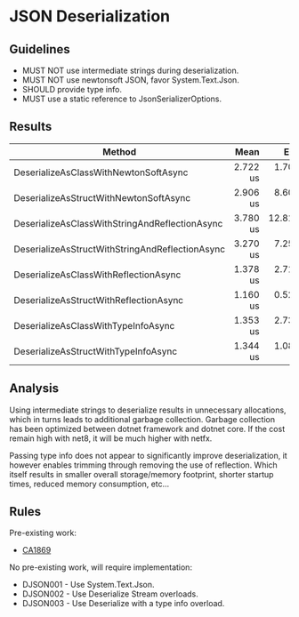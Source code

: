 # JSON Deserialization

## Guidelines

- MUST NOT use intermediate strings during deserialization.
- MUST NOT use newtonsoft JSON, favor System.Text.Json.
- SHOULD provide type info.
- MUST use a static reference to JsonSerializerOptions.

## Results

| Method                                          | Mean     | Error      | StdDev    | Gen0   | Gen1   | Allocated |
|------------------------------------------------ |---------:|-----------:|----------:|-------:|-------:|----------:|
| DeserializeAsClassWithNewtonSoftAsync           | 2.722 us |  1.7064 us | 0.0935 us | 1.2131 | 0.0153 |    7624 B |
| DeserializeAsStructWithNewtonSoftAsync          | 2.906 us |  8.6042 us | 0.4716 us | 1.2321 | 0.0153 |    7736 B |
| DeserializeAsClassWithStringAndReflectionAsync  | 3.780 us | 12.8128 us | 0.7023 us | 0.8202 | 0.0114 |    5152 B |
| DeserializeAsStructWithStringAndReflectionAsync | 3.270 us |  7.2542 us | 0.3976 us | 0.8163 | 0.0076 |    5136 B |
| DeserializeAsClassWithReflectionAsync           | 1.378 us |  2.7192 us | 0.1490 us | 0.1411 |      - |     888 B |
| DeserializeAsStructWithReflectionAsync          | 1.160 us |  0.5263 us | 0.0288 us | 0.1373 |      - |     872 B |
| DeserializeAsClassWithTypeInfoAsync             | 1.353 us |  2.7396 us | 0.1502 us | 0.1411 |      - |     888 B |
| DeserializeAsStructWithTypeInfoAsync            | 1.344 us |  1.0818 us | 0.0593 us | 0.1373 |      - |     872 B |

## Analysis

Using intermediate strings to deserialize results in unnecessary allocations, which in turns leads to additional garbage collection. Garbage collection has been optimized between dotnet framework and dotnet core. If the cost remain high with net8, it will be much higher with netfx.

Passing type info does not appear to significantly improve deserialization, it however enables trimming through removing the use of reflection. Which itself results in smaller overall storage/memory footprint, shorter startup times, reduced memory consumption, etc...

## Rules

Pre-existing work:

- [CA1869](https://learn.microsoft.com/en-us/dotnet/fundamentals/code-analysis/quality-rules/ca1869)

No pre-existing work, will require implementation:

- DJSON001 - Use System.Text.Json.
- DJSON002 - Use Deserialize Stream overloads.
- DJSON003 - Use Deserialize with a type info overload.
